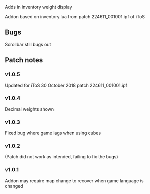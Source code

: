 Adds in inventory weight display

Addon based on inventory.lua from patch 224611_001001.ipf of iToS


Bugs
---
Scrollbar still bugs out

Patch notes
---
### v1.0.5
Updated for iToS 30 October 2018 patch 224611_001001.ipf

### v1.0.4

Decimal weights shown

### v1.0.3

Fixed bug where game lags when using cubes

### v1.0.2

(Patch did not work as intended, failing to fix the bugs)

### v1.0.1

Addon may require map change to recover when game language is changed